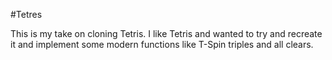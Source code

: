 #Tetres

This is my take on cloning Tetris.  I like Tetris and wanted to try and recreate it and implement some modern functions like T-Spin triples and all clears.
